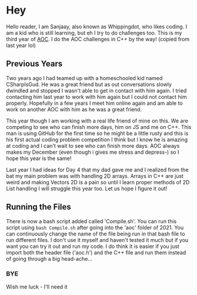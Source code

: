 # Hey

Hello reader, I am Sanjaay, also known as Whippingdot, who likes coding. I am a kid who is still learning, but eh I try to do challenges too. This is my third year of [AOC](https://adventofcode.com/). I do the AOC challenges in C++ by the way! (copied from last year lol)

## Previous Years

Two years ago I had teamed up with a homeschooled kid named CSharpIsGud. He was a great friend but as out conversations slowly dwindled and stopped I wasn't able to get in contact with him again. I tried contacting him last year to work with him again but I could not contact him properly. Hopefully in a few years I meet him online again and am able to work on another AOC with him as he was a great friend.

This year though I am working with a real life friend of mine on this. We are competing to see who can finish more days, him on JS and me on C++. This man is using GitHub for the first time so he might be a little rusty and this is his first actual coding problem competition I think but I know he is amazing at coding and I can't wait to see who can finish more days. AOC always makes my December (even though i gives me stress and depress-) so I hope this year is the same!

Last year I had ideas for Day 4 that my dad gave me and I realized from the bat my main problem was with handling 2D arrays. Arrays in C++ are just weird and making Vectors 2D is a pain so until I learn proper methods of 2D List handling I will struggle this year too. Let us hope I figure it out!

## Running the Files

There is now a bash script added called 'Compile.sh'. You can run this script using `bash Compile.sh` after going into the 'aoc' folder of 2021. You can continuously change the name of the file being run in that bash file to run different files. I don't use it myself and haven't tested it much but if you want you can try it out and run my code. I do think it is easier if you just import both the header file ('aoc.h') and the C++ file and run them instead of going through a big head-ache...

### BYE

Wish me luck - I'll need it